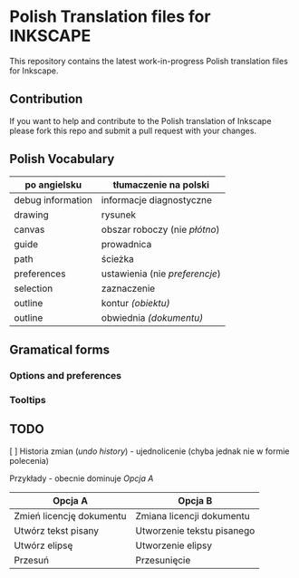 # Polish Translation files for INKSCAPE

This repository contains the latest work-in-progress Polish translation files for Inkscape.

## Contribution

If you want to help and contribute to the Polish translation of Inkscape please fork this repo and submit a pull request with your changes.

## Polish Vocabulary

| po angielsku | tłumaczenie na polski          |
| ------------ | ---------------------          |
| debug information | informacje diagnostyczne  |
| drawing      | rysunek                        |
| canvas       | obszar roboczy (nie _płótno_)  |
| guide        | prowadnica                     |
| path         | ścieżka                        |
| preferences  | ustawienia (nie _preferencje_) |
| selection    | zaznaczenie                    |
| outline      | kontur _(obiektu)_             |
| outline      | obwiednia _(dokumentu)_        |


## Gramatical forms

### Options and preferences

### Tooltips


## TODO

[ ] Historia zmian (_undo history_) - ujednolicenie (chyba jednak nie w formie polecenia)

Przykłady - obecnie dominuje _Opcja A_

| Opcja A                  | Opcja B                    |
| ---------                | ---------                  |
| Zmień licencję dokumentu | Zmiana licencji dokumentu  |
| Utwórz tekst pisany      | Utworzenie tekstu pisanego |
| Utwórz elipsę            | Utworzenie elipsy          |
| Przesuń                  | Przesunięcie               |
